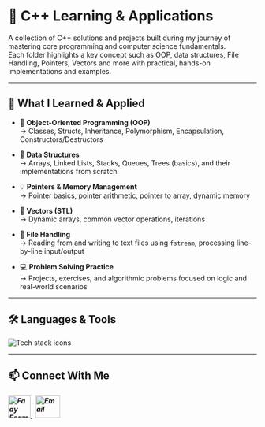# 📘 C++ Learning & Applications

  A collection of C++ solutions and projects built during my journey of mastering core programming and computer science fundamentals. <br>
  Each folder highlights a key concept such as OOP, data structures, File Handling, Pointers, Vectors and more with practical, hands-on implementations and examples.

---
## 🧠 What I Learned & Applied

- 🎯 **Object-Oriented Programming (OOP)**  
  → Classes, Structs, Inheritance, Polymorphism, Encapsulation, Constructors/Destructors

- 🧩 **Data Structures**  
  → Arrays, Linked Lists, Stacks, Queues, Trees (basics), and their implementations from scratch

- 💡 **Pointers & Memory Management**  
  → Pointer basics, pointer arithmetic, pointer to array, dynamic memory

- 📂 **Vectors (STL)**  
  → Dynamic arrays, common vector operations, iterations

- 📁 **File Handling**  
  → Reading from and writing to text files using `fstream`, processing line-by-line input/output

- 💻 **Problem Solving Practice**  
  → Projects, exercises, and algorithmic problems focused on logic and real-world scenarios

---

## 🛠️ Languages & Tools
<p align="left"> 
        <img src="https://skillicons.dev/icons?i=cpp,visualstudio,git,github" alt="Tech stack icons" />
</p>

---

## 📫 Connect With Me
<h5 align="left"> 
<a href="https://www.linkedin.com/in/fady-esam/" target="_blank"> 
  <img src="https://raw.githubusercontent.com/rahuldkjain/github-profile-readme-generator/master/src/images/icons/Social/linked-in-alt.svg" alt="Fady Esam" height="45" width="45" /> 
  </a> 
   &nbsp;
  <a href="mailto:fady.esam.0101@gmail.com" target="_blank"> 
    <img src="https://cdn-icons-png.flaticon.com/512/732/732200.png" alt="Email" height="45" width="50" /> 
</a> 
</h5>


